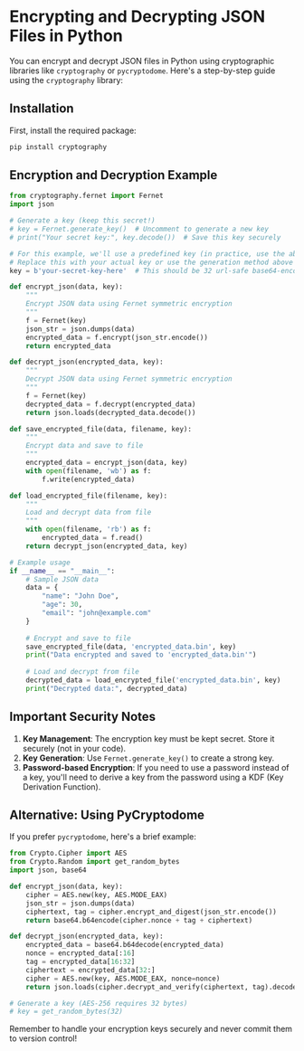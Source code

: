 # Encrypting and Decrypting JSON Files in Python

You can encrypt and decrypt JSON files in Python using cryptographic libraries like `cryptography` or `pycryptodome`. Here's a step-by-step guide using the `cryptography` library:

## Installation
First, install the required package:
```bash
pip install cryptography
```

## Encryption and Decryption Example

```python
from cryptography.fernet import Fernet
import json

# Generate a key (keep this secret!)
# key = Fernet.generate_key()  # Uncomment to generate a new key
# print("Your secret key:", key.decode())  # Save this key securely

# For this example, we'll use a predefined key (in practice, use the above to generate)
# Replace this with your actual key or use the generation method above
key = b'your-secret-key-here'  # This should be 32 url-safe base64-encoded bytes

def encrypt_json(data, key):
    """
    Encrypt JSON data using Fernet symmetric encryption
    """
    f = Fernet(key)
    json_str = json.dumps(data)
    encrypted_data = f.encrypt(json_str.encode())
    return encrypted_data

def decrypt_json(encrypted_data, key):
    """
    Decrypt JSON data using Fernet symmetric encryption
    """
    f = Fernet(key)
    decrypted_data = f.decrypt(encrypted_data)
    return json.loads(decrypted_data.decode())

def save_encrypted_file(data, filename, key):
    """
    Encrypt data and save to file
    """
    encrypted_data = encrypt_json(data, key)
    with open(filename, 'wb') as f:
        f.write(encrypted_data)

def load_encrypted_file(filename, key):
    """
    Load and decrypt data from file
    """
    with open(filename, 'rb') as f:
        encrypted_data = f.read()
    return decrypt_json(encrypted_data, key)

# Example usage
if __name__ == "__main__":
    # Sample JSON data
    data = {
        "name": "John Doe",
        "age": 30,
        "email": "john@example.com"
    }
    
    # Encrypt and save to file
    save_encrypted_file(data, 'encrypted_data.bin', key)
    print("Data encrypted and saved to 'encrypted_data.bin'")
    
    # Load and decrypt from file
    decrypted_data = load_encrypted_file('encrypted_data.bin', key)
    print("Decrypted data:", decrypted_data)
```

## Important Security Notes

1. **Key Management**: The encryption key must be kept secret. Store it securely (not in your code).
2. **Key Generation**: Use `Fernet.generate_key()` to create a strong key.
3. **Password-based Encryption**: If you need to use a password instead of a key, you'll need to derive a key from the password using a KDF (Key Derivation Function).

## Alternative: Using PyCryptodome

If you prefer `pycryptodome`, here's a brief example:

```python
from Crypto.Cipher import AES
from Crypto.Random import get_random_bytes
import json, base64

def encrypt_json(data, key):
    cipher = AES.new(key, AES.MODE_EAX)
    json_str = json.dumps(data)
    ciphertext, tag = cipher.encrypt_and_digest(json_str.encode())
    return base64.b64encode(cipher.nonce + tag + ciphertext)

def decrypt_json(encrypted_data, key):
    encrypted_data = base64.b64decode(encrypted_data)
    nonce = encrypted_data[:16]
    tag = encrypted_data[16:32]
    ciphertext = encrypted_data[32:]
    cipher = AES.new(key, AES.MODE_EAX, nonce=nonce)
    return json.loads(cipher.decrypt_and_verify(ciphertext, tag).decode())

# Generate a key (AES-256 requires 32 bytes)
# key = get_random_bytes(32)
```

Remember to handle your encryption keys securely and never commit them to version control!
